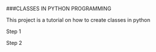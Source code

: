###CLASSES IN PYTHON PROGRAMMING

This project is a tutorial on how to create classes in python

Step 1

Step 2
